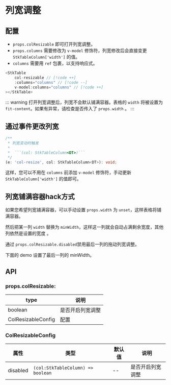 # 列宽调整

## 配置
* `props.colResizable` 即可打开列宽调整。
* `props.columns` 需要修改为 `v-model` 修饰符，列宽修改后会直接变更 `StkTableColumn['width']` 的值。
* `columns` 需要用 `ref` 包裹，以支持响应式。

```js
<StkTable
    col-resizable // [!code ++]
    :columns="columns" // [!code --]
    v-model:columns="columns" // [!code ++]
></StkTable>
```

::: warning
打开列宽调整后，列宽不会默认铺满容器。表格的 `width` 将被设置为 `fit-content`。如果有异常，请检查是否传入了 `props.width` 。
:::

<demo vue="advanced/column-resize/ColResizable.vue"></demo>


## 通过事件更改列宽
```ts
/**
 * 列宽变动时触发
 *
 *  ```(col: StkTableColumn<DT>)```
 */
(e: 'col-resize', col: StkTableColumn<DT>): void;
```

这样，您可以不用在 `columns` 前添加 `v-model` 修饰符，手动更新 `StkTableColumn['width']` 的值即可。

## 列宽铺满容器hack方式
如果您希望列宽铺满容器，可以手动设置 `props.width` 为 `unset`，这样表格将铺满容器。

然后把某一列 `width` 替换为 `minWidth`，这样这一列就会自动占满剩余宽度，其他列依然是设置的宽度 。

通过 `props.colResizable.disabled`禁用最后一列的拖动列宽调整。

下面的 demo 设置了最后一列的 minWidth。
<demo vue="advanced/column-resize/ColResizableFullHack.vue"></demo>


## API
### props.colResizable:
| type | 说明 |
| --- | --- | 
| boolean | 是否开启列宽调整  |
| ColResizableConfig | 配置 |

### ColResizableConfig
| 属性 | 类型 | 默认值| 说明 |
| --- | --- | ---- | --- |
| disabled | `(col:StkTableColumn) => boolean` | -- | 是否开启列宽调整 |


